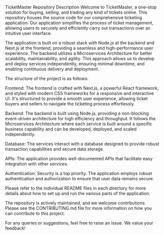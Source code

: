 TicketMaster
Repository Description
Welcome to TicketMaster, a one-stop solution for buying, selling, and trading any kind of tickets online. This repository houses the source code for our comprehensive ticketing application. Our application simplifies the process of ticket management, allowing users to securely and efficiently carry out transactions over an intuitive user interface.

The application is built on a robust stack with Node.js at the backend and Next.js at the frontend, providing a seamless and high-performance user experience. The backend utilizes a Microservices Architecture for better scalability, maintainability, and agility. This approach allows us to develop and deploy services independently, ensuring minimal downtime, and enabling continuous delivery and deployment.

The structure of the project is as follows:

Frontend: The frontend is crafted with Next.js, a powerful React framework, and styled with modern CSS frameworks for a responsive and interactive UI. It's structured to provide a smooth user experience, allowing ticket buyers and sellers to navigate the ticketing process effortlessly.

Backend: The backend is built using Node.js, providing a non-blocking event-driven architecture for high efficiency and throughput. It follows the Microservices Architecture where each service is built around a specific business capability and can be developed, deployed, and scaled independently.

Database: The services interact with a database designed to provide robust transaction capabilities and secure data storage.

APIs: The application provides well-documented APIs that facilitate easy integration with other services.

Authentication: Security is a top priority. The application employs robust authentication and authorization to ensure that user data remains secure.

Please refer to the individual README files in each directory for more details about how to set up and run the various parts of the application.

The repository is actively maintained, and we welcome contributions. Please see the CONTRIBUTING.md file for more information on how you can contribute to this project.

For any queries or suggestions, feel free to raise an issue. We value your feedback!
